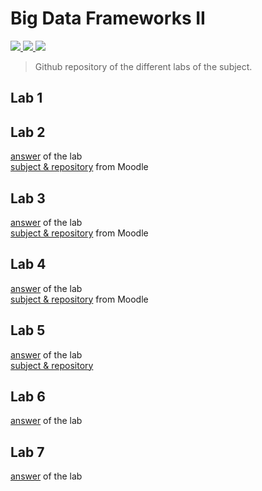 # Big Data Frameworks II
<a href="https://www.myefrei.fr/moodle/course/view.php?id=7106">
  <img src="https://img.shields.io/static/v1?label=Project&message=School%20Project&color=green">
</a>
<a href="https://www.myefrei.fr/moodle/course/view.php?id=7106">
  <img src="https://img.shields.io/static/v1?label=Subject&message=Big%20Data%20Frameworks%20II&color=green">
</a>
<a href="https://www.myefrei.fr/moodle/course/view.php?id=7106">
  <img src="https://img.shields.io/static/v1?label=Years&message=2020-2021&color=red">
</a>  

> Github repository of the different labs of the subject.

## Lab 1

## Lab 2
[answer](lab-2) of the lab  
[subject & repository](https://www.myefrei.fr/moodle/mod/assign/view.php?id=37827) from Moodle
## Lab 3
[answer](lab-3) of the lab  
[subject & repository](https://www.myefrei.fr/moodle/mod/assign/view.php?id=38586) from Moodle
## Lab 4
[answer](https://github.com/c-drault/hadoop-examples-mapreduce) of the lab  
[subject & repository](https://www.myefrei.fr/moodle/mod/assign/view.php?id=38821) from Moodle
## Lab 5
[answer](lab-5) of the lab  
[subject & repository](https://www.myefrei.fr/moodle/mod/assign/view.php?id=40148)
## Lab 6
[answer](lab-6) of the lab  
## Lab 7
[answer](lab-7) of the lab  
